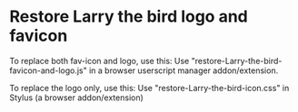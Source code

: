 # Restore Larry the bird logo and favicon

To replace both fav-icon and logo, use this:
Use "restore-Larry-the-bird-favicon-and-logo.js" in a browser userscript manager addon/extension.

To replace the logo only, use this:
Use "restore-Larry-the-bird-icon.css" in Stylus (a browser addon/extension)
